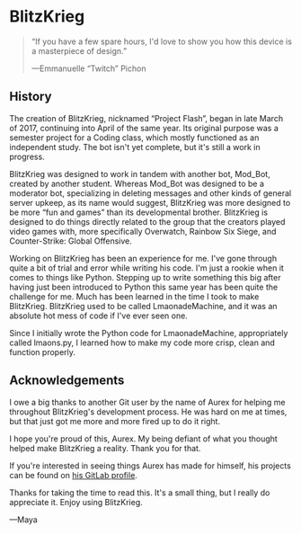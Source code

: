 BlitzKrieg
====================

> “If you have a few spare hours, I'd love to show you how this device is a masterpiece of design.”
>
> —Emmanuelle “Twitch” Pichon




History
--------------------

The creation of BlitzKrieg, nicknamed “Project Flash”, began in late March of 2017, continuing into April of the same year. Its original purpose was a semester project for a Coding class, which mostly functioned as an independent study. The bot isn't yet complete, but it's still a work in progress.

BlitzKrieg was designed to work in tandem with another bot, Mod_Bot, created by another student.
Whereas Mod_Bot was designed to be a moderator bot, specializing in deleting messages and other kinds of general server upkeep, as its name would suggest, BlitzKrieg was more designed to be more “fun and games” than its developmental brother. BlitzKrieg is designed to do things directly related to the group that the creators played video games with, more specifically Overwatch, Rainbow Six Siege, and Counter-Strike: Global Offensive.

Working on BlitzKrieg has been an experience for me. I've gone through quite a bit of trial and error while writing his code. I'm just a rookie when it comes to things like Python. Stepping up to write something this big after having just been introduced to Python this same year has been quite the challenge for me. Much has been learned in the time I took to make BlitzKrieg. BlitzKrieg used to be called LmaonadeMachine, and it was an absolute hot mess of code if I've ever seen one.

Since I initially wrote the Python code for LmaonadeMachine, appropriately called lmaons.py, I learned how to make my code more crisp, clean and function properly.


Acknowledgements
--------------------
I owe a big thanks to another Git user by the name of Aurex for helping me throughout BlitzKrieg's development process. He was hard on me at times, but that just got me more and more fired up to do it right.

I hope you're proud of this, Aurex. My being defiant of what you thought helped make BlitzKrieg a reality. Thank you for that.

If you're interested in seeing things Aurex has made for himself, his projects can be found on [his GitLab profile](https://gitlab.com/Aurexine).

Thanks for taking the time to read this. It's a small thing, but I really do appreciate it. Enjoy using BlitzKrieg.

—Maya
